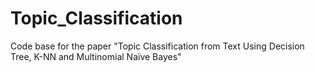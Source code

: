 # Topic_Classification
Code base for the paper "Topic Classification from Text Using Decision Tree, K-NN and Multinomial Naïve Bayes"
